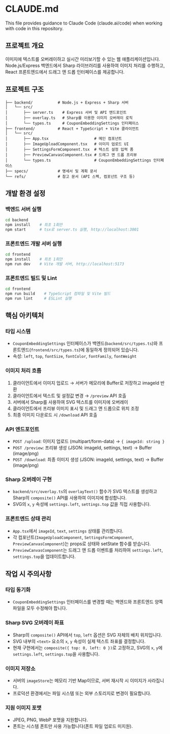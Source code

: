 # CLAUDE.md

This file provides guidance to Claude Code (claude.ai/code) when working with code in this repository.

## 프로젝트 개요

이미지에 텍스트를 오버레이하고 실시간 미리보기할 수 있는 웹 애플리케이션입니다. Node.js/Express 백엔드에서 Sharp 라이브러리를 사용하여 이미지 처리를 수행하고, React 프론트엔드에서 드래그 앤 드롭 인터페이스를 제공합니다.

## 프로젝트 구조

```
├── backend/           # Node.js + Express + Sharp 서버
│   └── src/
│       ├── server.ts    # Express 서버 및 API 엔드포인트
│       ├── overlay.ts   # Sharp를 이용한 이미지 오버레이 로직
│       └── types.ts     # CouponEmbeddingSettings 인터페이스
├── frontend/          # React + TypeScript + Vite 클라이언트
│   └── src/
│       ├── App.tsx                    # 메인 컴포넌트
│       ├── ImageUploadComponent.tsx   # 이미지 업로드 UI
│       ├── SettingsFormComponent.tsx  # 텍스트 설정 입력 폼
│       ├── PreviewCanvasComponent.tsx # 드래그 앤 드롭 프리뷰
│       └── types.ts                   # CouponEmbeddingSettings 인터페이스
├── specs/             # 명세서 및 계획 문서
└── refs/              # 참고 문서 (API 스펙, 컴포넌트 구조 등)
```

## 개발 환경 설정

### 백엔드 서버 실행
```bash
cd backend
npm install    # 최초 1회만
npm start      # tsx로 server.ts 실행, http://localhost:3001
```

### 프론트엔드 개발 서버 실행
```bash
cd frontend
npm install    # 최초 1회만
npm run dev    # Vite 개발 서버, http://localhost:5173
```

### 프론트엔드 빌드 및 Lint
```bash
cd frontend
npm run build    # TypeScript 컴파일 및 Vite 빌드
npm run lint     # ESLint 실행
```

## 핵심 아키텍처

### 타입 시스템
- `CouponEmbeddingSettings` 인터페이스가 백엔드(`backend/src/types.ts`)와 프론트엔드(`frontend/src/types.ts`)에 동일하게 정의되어 있습니다.
- 속성: `left`, `top`, `fontSize`, `fontColor`, `fontFamily`, `fontWeight`

### 이미지 처리 흐름
1. 클라이언트에서 이미지 업로드 → 서버가 메모리에 Buffer로 저장하고 imageId 반환
2. 클라이언트에서 텍스트 및 설정값 변경 → `/preview` API 호출
3. 서버에서 Sharp를 사용하여 SVG 텍스트를 이미지에 오버레이
4. 클라이언트에서 프리뷰 이미지 표시 및 드래그 앤 드롭으로 위치 조정
5. 최종 이미지 다운로드 시 `/download` API 호출

### API 엔드포인트
- `POST /upload`: 이미지 업로드 (multipart/form-data) → `{ imageId: string }`
- `POST /preview`: 프리뷰 생성 (JSON: imageId, settings, text) → Buffer (image/png)
- `POST /download`: 최종 이미지 생성 (JSON: imageId, settings, text) → Buffer (image/png)

### Sharp 오버레이 구현
- `backend/src/overlay.ts`의 `overlayText()` 함수가 SVG 텍스트를 생성하고 Sharp의 `composite()` API를 사용하여 이미지에 합성합니다.
- SVG의 `x`, `y` 속성에 `settings.left`, `settings.top` 값을 직접 사용합니다.

### 프론트엔드 상태 관리
- `App.tsx`에서 `imageId`, `text`, `settings` 상태를 관리합니다.
- 각 컴포넌트(`ImageUploadComponent`, `SettingsFormComponent`, `PreviewCanvasComponent`)는 props로 상태와 setState 함수를 받습니다.
- `PreviewCanvasComponent`는 드래그 앤 드롭 이벤트를 처리하여 `settings.left`, `settings.top`을 업데이트합니다.

## 작업 시 주의사항

### 타입 동기화
- `CouponEmbeddingSettings` 인터페이스를 변경할 때는 백엔드와 프론트엔드 양쪽 파일을 모두 수정해야 합니다.

### Sharp SVG 오버레이 좌표
- Sharp의 `composite()` API에서 `top`, `left` 옵션은 SVG 자체의 배치 위치입니다.
- SVG 내부의 `<text>` 요소의 `x`, `y` 속성이 실제 텍스트 좌표를 결정합니다.
- 현재 구현에서는 `composite({ top: 0, left: 0 })`로 고정하고, SVG의 `x`, `y`에 `settings.left`, `settings.top`을 사용합니다.

### 이미지 저장소
- 서버의 `imageStore`는 메모리 기반 Map이므로, 서버 재시작 시 이미지가 사라집니다.
- 프로덕션 환경에서는 파일 시스템 또는 외부 스토리지로 변경이 필요합니다.

### 지원 이미지 포맷
- JPEG, PNG, WebP 포맷을 지원합니다.
- 폰트는 시스템 폰트만 사용 가능합니다(폰트 파일 업로드 미지원).